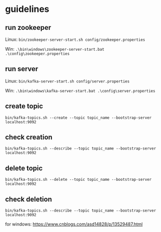 # guidelines

## run zookeeper

Linux:
`bin/zookeeper-server-start.sh config/zookeeper.properties`

Win:
`.\bin\windows\zookeeper-server-start.bat .\config\zookeeper.properties`

## run server

Linux:
`bin/kafka-server-start.sh config/server.properties`

Win:
`.\bin\windows\kafka-server-start.bat .\config\server.properties`

## create topic

`bin/kafka-topics.sh --create --topic topic_name --bootstrap-server localhost:9092`

## check creation

`bin/kafka-topics.sh --describe --topic topic_name --bootstrap-server localhost:9092`

## delete topic

`bin/kafka-topics.sh --delete --topic topic_name --bootstrap-server localhost:9092`

## check deletion

`bin/kafka-topics.sh --describe --topic topic_name --bootstrap-server localhost:9092`

for windows: https://www.cnblogs.com/asd14828/p/13529487.html
